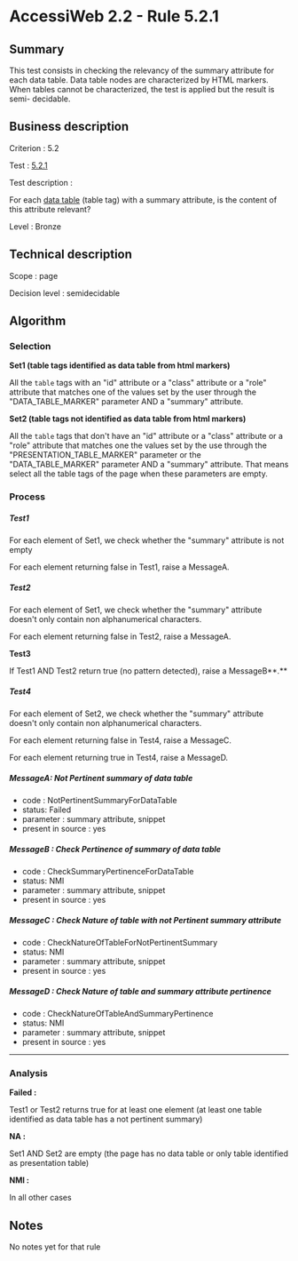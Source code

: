 # AccessiWeb 2.2 - Rule 5.2.1

## Summary

This test consists in checking the relevancy of the summary attribute
for each data table. Data table nodes are characterized by HTML markers.
When tables cannot be characterized, the test is applied but the result
is semi- decidable.

## Business description

Criterion : 5.2

Test : [5.2.1](http://accessiweb.org/index.php/accessiweb-22-english-version.html#test-5-2-1)

Test description :

For each [data
table](http://accessiweb.org/index.php/glossary-76.html#mTabDonnee)
(table tag) with a summary attribute, is the content of this attribute
relevant?

Level : Bronze

## Technical description

Scope : page

Decision level :
semidecidable

## Algorithm

### Selection

**Set1 (table tags identified as data table from html markers)**

All the `table` tags with an "id" attribute or a "class" attribute or a
"role" attribute that matches one of the values set by the user through
the "DATA\_TABLE\_MARKER" parameter AND a "summary" attribute.

**Set2 (table tags not identified as data table from html markers)**

All the `table` tags that don't have an "id" attribute or a "class"
attribute or a "role" attribute that matches one the values set by the
use through the "PRESENTATION\_TABLE\_MARKER" parameter or the
"DATA\_TABLE\_MARKER" parameter AND a "summary" attribute. That means
select all the table tags of the page when these parameters are empty.

### Process

##### Test1

For each element of Set1, we check whether the "summary" attribute is
not empty

For each element returning false in Test1, raise a MessageA.

##### Test2

For each element of Set1, we check whether the "summary" attribute
doesn't only contain non alphanumerical characters.

For each element returning false in Test2, raise a MessageA.

**Test3**

If Test1 AND Test2 return true (no pattern detected), raise a
MessageB**.**

##### Test4

For each element of Set2, we check whether the "summary" attribute
doesn't only contain non alphanumerical characters.

For each element returning false in Test4, raise a MessageC.

For each element returning true in Test4, raise a MessageD.

##### MessageA: Not Pertinent summary of data table

-   code : NotPertinentSummaryForDataTable
-   status: Failed
-   parameter : summary attribute, snippet
-   present in source : yes

##### MessageB : Check Pertinence of summary of data table

-   code : CheckSummaryPertinenceForDataTable
-   status: NMI
-   parameter : summary attribute, snippet
-   present in source : yes

##### MessageC : Check Nature of table with not Pertinent summary attribute

-   code : CheckNatureOfTableForNotPertinentSummary
-   status: NMI
-   parameter : summary attribute, snippet
-   present in source : yes

##### MessageD : Check Nature of table and summary attribute pertinence

-   code : CheckNatureOfTableAndSummaryPertinence
-   status: NMI
-   parameter : summary attribute, snippet
-   present in source : yes

****

### Analysis

**Failed :**

Test1 or Test2 returns true for at least one element (at least one table
identified as data table has a not pertinent summary)

**NA :**

Set1 AND Set2 are empty (the page has no data table or only table
identified as presentation table)

**NMI :**

In all other cases

## Notes

No notes yet for that rule
